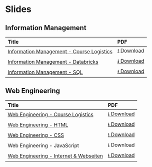 # Slides

## Information Management

| Title | PDF |
| :--- | :--- |
| [Information Management - Course Logistics](https://docs.google.com/presentation/d/1f50g8emsMCED837lartjZGWRLuT-5gmXOPoraxlKr5k/preview) | [⭳ Download](https://docs.google.com/presentation/d/1f50g8emsMCED837lartjZGWRLuT-5gmXOPoraxlKr5k/export/pdf) |
| [Information Management - Databricks](https://docs.google.com/presentation/d/1Q1r0kMzALJPBoMvPlLgCykllL1kvLZVrWeELpMvXUhE/preview) | [⭳ Download](https://docs.google.com/presentation/d/1Q1r0kMzALJPBoMvPlLgCykllL1kvLZVrWeELpMvXUhE/export/pdf) |
| [Information Management - SQL](https://docs.google.com/presentation/d/1Ga31SJKo6KTfMq0m2Z5T7eTmGqMPdBn5cLVnzWHWS4k/preview) | [⭳ Download](https://docs.google.com/presentation/d/1Ga31SJKo6KTfMq0m2Z5T7eTmGqMPdBn5cLVnzWHWS4k/export/pdf) |

## Web Engineering

| Title | PDF |
| :--- | :--- |
| [Web Engineering - Course Logistics](https://docs.google.com/presentation/d/1ymvB7ECe7JEWWW58lIUpq8uwDapbckSqcnResJXUmoM/preview) | [⭳ Download](https://docs.google.com/presentation/d/1ymvB7ECe7JEWWW58lIUpq8uwDapbckSqcnResJXUmoM/export/pdf) |
| [Web Engineering - HTML](https://docs.google.com/presentation/d/1PhXowlnG_1-sIRxYHK_1n1KwSOI84WIIg-WR6fAypl8/preview) | [⭳ Download](https://docs.google.com/presentation/d/1PhXowlnG_1-sIRxYHK_1n1KwSOI84WIIg-WR6fAypl8/export/pdf) |
| [Web Engineering - CSS](https://docs.google.com/presentation/d/1mq--Z4OQfOlmgIO4JNJjqHEXX3p6E6VbHLrz7PerrlU/preview) | [⭳ Download](https://docs.google.com/presentation/d/1mq--Z4OQfOlmgIO4JNJjqHEXX3p6E6VbHLrz7PerrlU/export/pdf) |
| Web Engineering - JavaScript | ⭳ Download |
| [Web Engineering - Internet & Webseiten](https://docs.google.com/presentation/d/1bSXHREcajOiVXvF7ZKAUcbSDMPruN9thIiPoidkKeD0/preview) | [⭳ Download](https://docs.google.com/presentation/d/1bSXHREcajOiVXvF7ZKAUcbSDMPruN9thIiPoidkKeD0/export/pdf) |



